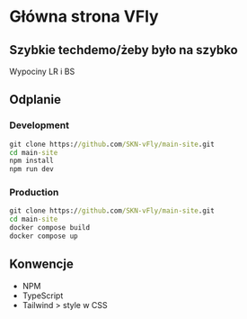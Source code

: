 # Główna strona VFly

## Szybkie techdemo/żeby było na szybko

Wypociny LR i BS

## Odplanie

### Development

```cmd
git clone https://github.com/SKN-vFly/main-site.git
cd main-site
npm install
npm run dev
```

### Production

```cmd
git clone https://github.com/SKN-vFly/main-site.git
cd main-site
docker compose build
docker compose up
```

## Konwencje

- NPM
- TypeScript
- Tailwind > style w CSS
